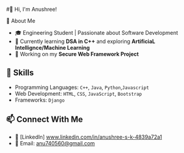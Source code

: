 #👋 Hi, I'm Anushree!

🚀 About Me
- 🎓 Engineering Student | Passionate about Software Development
- 🌱 Currently learning **DSA in C++** and exploring **ArtificiaL Intellignce/Machine Learning**
- 🔭 Working on my **Secure Web Framework Project**

## 💼 Skills
- Programming Languages: `C++`, `Java`, `Python`,`Javascript`
- Web Development: `HTML`, `CSS`, `JavaScript`, `Bootstrap`
- Frameworks: `Django`

## 📫 Connect With Me
- 🔗 [LinkedIn] www.linkedin.com/in/anushree-s-k-4839a72a1
- 📧 Email: anu740560@gmail.com
